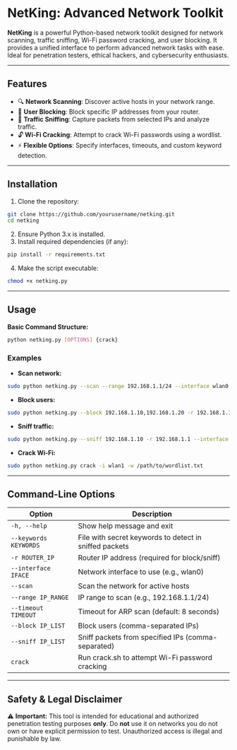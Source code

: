 
# NetKing: Advanced Network Toolkit

**NetKing** is a powerful Python-based network toolkit designed for network scanning, traffic sniffing, Wi-Fi password cracking, and user blocking. It provides a unified interface to perform advanced network tasks with ease. Ideal for penetration testers, ethical hackers, and cybersecurity enthusiasts.  

---

## Features

- 🔍 **Network Scanning**: Discover active hosts in your network range.  
- 🚫 **User Blocking**: Block specific IP addresses from your router.  
- 📡 **Traffic Sniffing**: Capture packets from selected IPs and analyze traffic.  
- 🔓 **Wi-Fi Cracking**: Attempt to crack Wi-Fi passwords using a wordlist.  
- ⚡ **Flexible Options**: Specify interfaces, timeouts, and custom keyword detection.  

---

## Installation

1. Clone the repository:

```bash
git clone https://github.com/yourusername/netking.git
cd netking
```

2. Ensure Python 3.x is installed.
3. Install required dependencies (if any):

```bash
pip install -r requirements.txt
```

4. Make the script executable:

```bash
chmod +x netking.py
```

---

## Usage

**Basic Command Structure:**

```bash
python netking.py [OPTIONS] {crack}
```

### Examples

- **Scan network:**

```bash
sudo python netking.py --scan --range 192.168.1.1/24 --interface wlan0
```

- **Block users:**

```bash
sudo python netking.py --block 192.168.1.10,192.168.1.20 -r 192.168.1.1 --interface wlan0
```

- **Sniff traffic:**

```bash
sudo python netking.py --sniff 192.168.1.10 -r 192.168.1.1 --interface wlan0
```

- **Crack Wi-Fi:**

```bash
sudo python netking.py crack -i wlan1 -w /path/to/wordlist.txt
```

---

## Command-Line Options

| Option | Description |
|--------|-------------|
| `-h, --help` | Show help message and exit |
| `--keywords KEYWORDS` | File with secret keywords to detect in sniffed packets |
| `-r ROUTER_IP` | Router IP address (required for block/sniff) |
| `--interface IFACE` | Network interface to use (e.g., wlan0) |
| `--scan` | Scan the network for active hosts |
| `--range IP_RANGE` | IP range to scan (e.g., 192.168.1.1/24) |
| `--timeout TIMEOUT` | Timeout for ARP scan (default: 8 seconds) |
| `--block IP_LIST` | Block users (comma-separated IPs) |
| `--sniff IP_LIST` | Sniff packets from specified IPs (comma-separated) |
| `crack` | Run crack.sh to attempt Wi-Fi password cracking |

---

## Safety & Legal Disclaimer

⚠️ **Important:** This tool is intended for educational and authorized penetration testing purposes **only**. Do **not** use it on networks you do not own or have explicit permission to test. Unauthorized access is illegal and punishable by law.

